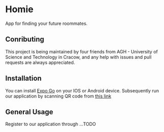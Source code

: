 # Homie
App for finding your future roommates.

## Conributing
This project is being maintained by four friends from AGH - University of Science and Technology in Cracow, and any help with issues and pull requests are always appreciated.

## Installation
You can install [Expo Go](https://expo.dev/client) on your IOS or Android device. Subsequently run our application by scanning QR code from [this link](https://expo.dev/@kubijaku/Homie?release-channel=9000)

## General Usage
Register to our application through ...TODO
